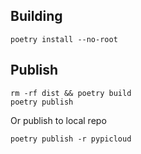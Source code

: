 ## Building

    poetry install --no-root


## Publish 

    rm -rf dist && poetry build
    poetry publish

Or publish to local repo

    poetry publish -r pypicloud
